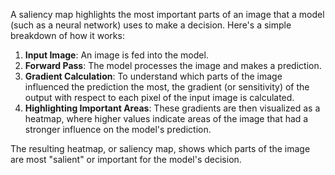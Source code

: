 A saliency map highlights the most important parts of an image that a model (such as a neural network) uses to make a decision. Here's a simple breakdown of how it works:

1. **Input Image**: An image is fed into the model.
2. **Forward Pass**: The model processes the image and makes a prediction.
3. **Gradient Calculation**: To understand which parts of the image influenced the prediction the most, the gradient (or sensitivity) of the output with respect to each pixel of the input image is calculated.
4. **Highlighting Important Areas**: These gradients are then visualized as a heatmap, where higher values indicate areas of the image that had a stronger influence on the model's prediction.

The resulting heatmap, or saliency map, shows which parts of the image are most "salient" or important for the model's decision.